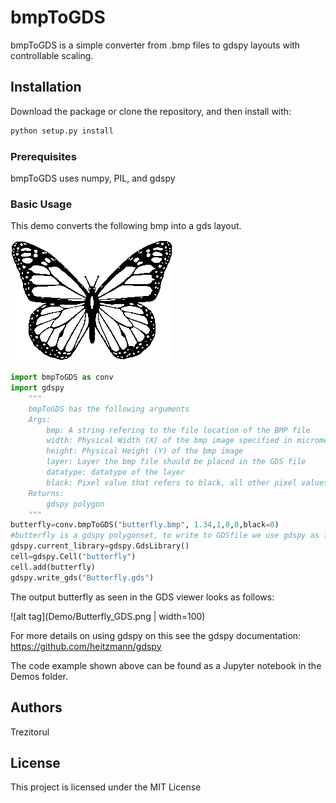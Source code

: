# bmpToGDS

bmpToGDS is a simple converter from .bmp files to gdspy layouts with controllable scaling.

## Installation

Download the package or clone the repository, and then install with:

```bash
python setup.py install
```

### Prerequisites

bmpToGDS uses numpy, PIL, and gdspy

### Basic Usage

This demo converts the following bmp into a gds layout.

![alt tag](Demo/Butterfly.bmp)

```python
import bmpToGDS as conv
import gdspy
    """
    bmpToGDS has the following arguments
    Args:
        bmp: A string refering to the file location of the BMP file
        width: Physical Width (X) of the bmp image specified in micrometers
        height: Physical Height (Y) of the bmp image 
        layer: Layer the bmp file should be placed in the GDS file
        datatype: datatype of the layer 
        black: Pixel value that refers to black, all other pixel values are rendered white
    Returns: 
        gdspy polygon
    """
butterfly=conv.bmpToGDS("butterfly.bmp", 1.34,1,0,0,black=0)
#butterfly is a gdspy polygonset, to write to GDSfile we use gdspy as follows:
gdspy.current_library=gdspy.GdsLibrary()
cell=gdspy.Cell("butterfly")
cell.add(butterfly)
gdspy.write_gds("Butterfly.gds") 
```
The output butterfly as seen in the GDS viewer looks as follows: 

![alt tag](Demo/Butterfly_GDS.png | width=100)

For more details on using gdspy on this see the gdspy documentation: https://github.com/heitzmann/gdspy

The code example shown above can be found as a Jupyter notebook in the Demos folder.

## Authors

Trezitorul

## License

This project is licensed under the MIT License